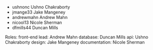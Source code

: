 - ushnonc	Ushno Chakraborty
- jmange33	Jake Mangeney
- andrewmahn	Andrew Mahn
- nicool13	Nicole Sherman
- dfmills44	Duncan Mills

Roles:
	front-end lead: Andrew Mahn
	database: Duncan Mills
	api: Ushno Chakraborty
	design: Jake Mangeney
	documentation: Nicole Sherman
	
	
